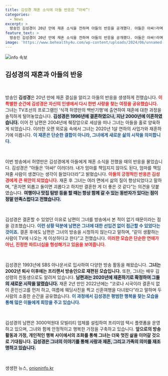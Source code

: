 ```yaml
---
title: 김성경 재혼 소식에 아들 반응은 “아싸”!
categories:
  - News
excerpt: >
  방송인 김성경이 20년 만에 재혼 소식을 전하며 아들의 반응을 공개했다. 아들은 아싸!라며 기뻐했고, 김성경은 재혼 후의 행복한 일상에 대해 이야기했다. 이 특별한 이야기에 빠져보세요!
feature_text: >
  방송인 김성경이 20년 만에 재혼 소식을 전하며 아들의 반응을 공개했다. 아들은 아싸!라며 기뻐했고, 김성경은 재혼 후의 행복한 일상에 대해 이야기했다. 이 특별한 이야기에 빠져보세요!
image: 'https://www.behealthy4u.com/wp-content/uploads/2024/06/unnamed-file.png'
---
```


<p><img src="https://www.behealthy4u.com/wp-content/uploads/2024/06/unnamed-file.png" alt="info 속보" /></p>

<h2 data-ke-size="size26">김성경의 재혼과 아들의 반응</h2>

<p data-ke-size="size16">&nbsp;</p> 

<p>방송인 <b>김성경</b>은 20년 만에 재혼 결심을 알리고 아들의 반응을 생생하게 전했습니다. <b><span style="color: #ee2323;">이 특별한 순간에 김성경은 자신의 인생에서 다시 한번 사랑을 찾는 여정을 공유했습니다.</span></b> 그녀는 TV조선의 프로그램인 ‘식객 허영만의 백반기행’에 출연하여 재혼에 대한 과정을 솔직하게 털어놓았습니다. <b><span style="background-color: #21538527;">김성경은 1996년에 결혼하였으나, 지난 2000년에 이혼하였습니다.</span></b> 이어 전 남편은 2004년에 췌장암으로 세상을 떠나 그녀는 아들을 홀로 양육하게 되었습니다. 이러한 오랜 외로움 속에서 그녀는 2020년 1살 연하의 사업가와 재혼하기에 이릅니다. <b><span style="color: #1a5490;">이 재혼은 단순한 결합이 아니라, 그녀에게 새로운 삶의 시작을 의미합니다.</span></b></p>

<p data-ke-size="size16">&nbsp;</p>

<p>이번 방송에서 허영만은 김성경에게 아들에게 재혼 소식을 전했을 때의 반응을 물었습니다. 김성경은 “아들은 ‘아싸!’ 이러더라. 내가 엄마를 책임지지 않아도 된다, 엄마를 책임져줄 사람이 생겼다는 생각이 들었다더라”고 밝혔습니다. <b><span style="color: #ee2323;">아들의 긍정적인 반응은 김성경에게 큰 위안이 되었습니다.</span></b> 재혼 후 그녀는 여러 면에서 삶의 질이 향상되었다고 말하며, “혼자면 외롭고 둘이면 괴롭다고 하지만 결혼한 게 더 좋은 것 같다”는 의견을 덧붙였습니다. <b><span style="background-color: #21538527;">여행이나 맛집 탐방 등을 할 때는 항상 함께 갈 수 있는 동반자가 있다는 점이 정말 만족스럽다고 전했습니다.</span></b></p>

<p data-ke-size="size16">&nbsp;</p>

<p>김성경은 결혼할 수 있었던 이유로 남편이 그녀를 방송에서 본 적이 없기 때문이라는 점을 강조했습니다. <b><span style="color: #1a5490;">이런 상황 덕분에 남편은 그녀에 대한 선입견 없이 접근할 수 있었다는 것이죠.</span></b> 결혼 후에도 남편은 그녀의 방송을 시청하지 않는다고 말하며, “같이 생활하는 사람이 TV에 나오는 게 이상하다고 한다”고 전했습니다. <b><span style="color: #ee2323;">이러한 모습은 단순한 연애가 아닌, 진정한 파트너십을 형성해가고 있음을 보여줍니다.</span></b></p>

<p data-ke-size="size16">&nbsp;</p>

<p>김성경은 1993년에 SBS 아나운서로 입사하여 다양한 방송 활동을 해왔습니다. <b>그녀는 2002년 퇴사 이후에는 프리랜서 방송인으로 재편된 모습입니다.</b> 또한, 그녀는 배우 김성령의 친동생으로도 알려져 있습니다. <b><span style="background-color: #21538527;">남편과는 2020년에 재혼하기로 확정하여 그들의 새로운 시작을 알렸습니다.</span></b> 재혼 2년 만인 2022년에는 “코로나 시국이라 결혼식 없이 혼인신고를 먼저 하고, 여름에 웨딩사진을 찍고 신혼여행을 다녀왔다”라고 말하며 두 사람의 소중한 순간을 공유했습니다. <b><span style="color: #1a5490;">이 과정에서 김성경은 평범한 행복을 찾는 모습을 통해 많은 이들에게 희망을 주고 있습니다.</span></b></p>

<p data-ke-size="size16">&nbsp;</p>

<p>김성경의 남편은 3000억원대 모빌리티 업체를 설립하여 프리미엄 택시 플랫폼을 운영하고 있으며, 그녀와 함께 안정적이고 행복한 가정을 구축하고 있습니다. <b>앞으로의 방송 활동과 가정, 개인적인 행복 사이에서의 조화를 통해 그녀는 더욱 멋진 삶을 이어갈 것으로 기대됩니다.</b> <b><span style="background-color: #21538527;">김성경은 그녀의 이야기를 통해 사랑과 재혼, 그리고 가족의 의미를 재조명하고 있습니다.</span></b> </p>

<p data-ke-size="size16">&nbsp;</p>
생생한 뉴스, <a href="https://onioninfo.kr" rel="dofollow">onioninfo.kr</a>


